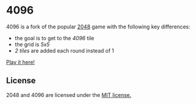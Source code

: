 # 4096

4096 is a fork of the popular [2048](http://gabrielecirulli.github.io/2048/) game with the following key differences:

 * the goal is to get to the *4096* tile
 * the grid is *5x5*
 * *2 tiles* are added each round instead of 1

[Play it here!](http://jpindar.github.io/4096/)

## License
2048 and 4096 are licensed under the [MIT license.](https://github.com/jpindar/4096/blob/master/LICENSE.txt)

